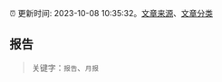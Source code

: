 :alarm_clock: 更新时间: 2023-10-08 10:35:32。[文章来源](/README.md)、[文章分类](/TAGS.md)

## 报告


> 关键字：`报告`、`月报`



